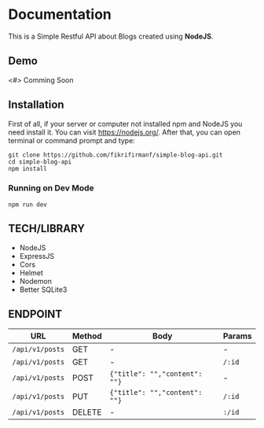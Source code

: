 # Documentation

This is a Simple Restful API about Blogs created using **NodeJS**.

## Demo

<#>
Comming Soon

## Installation

First of all, if your server or computer not installed npm and NodeJS you need install it. You can visit <https://nodejs.org/>.
After that, you can open terminal or command prompt and type:

```
git clone https://github.com/fikrifirmanf/simple-blog-api.git
cd simple-blog-api
npm install
```

### Running on Dev Mode

```
npm run dev
```

## TECH/LIBRARY

- NodeJS
- ExpressJS
- Cors
- Helmet
- Nodemon
- Better SQLite3

## ENDPOINT

| URL             | Method | Body                          | Params |
| --------------- | ------ | ----------------------------- | ------ |
| `/api/v1/posts` | GET    | -                             | -      |
| `/api/v1/posts` | GET    | -                             | `/:id` |
| `/api/v1/posts` | POST   | `{"title": "","content": ""}` | -      |
| `/api/v1/posts` | PUT    | `{"title": "","content": ""}` | `/:id` |
| `/api/v1/posts` | DELETE | -                             | `:/id` |

